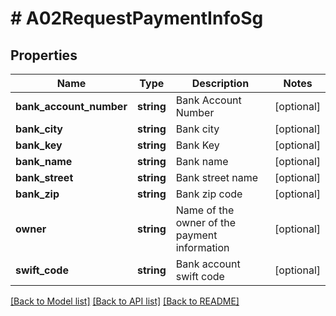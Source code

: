 # # A02RequestPaymentInfoSg

## Properties

Name | Type | Description | Notes
------------ | ------------- | ------------- | -------------
**bank_account_number** | **string** | Bank Account Number | [optional]
**bank_city** | **string** | Bank city | [optional]
**bank_key** | **string** | Bank Key | [optional]
**bank_name** | **string** | Bank name | [optional]
**bank_street** | **string** | Bank street name | [optional]
**bank_zip** | **string** | Bank zip code | [optional]
**owner** | **string** | Name of the owner of the payment information | [optional]
**swift_code** | **string** | Bank account swift code | [optional]

[[Back to Model list]](../../README.md#models) [[Back to API list]](../../README.md#endpoints) [[Back to README]](../../README.md)
